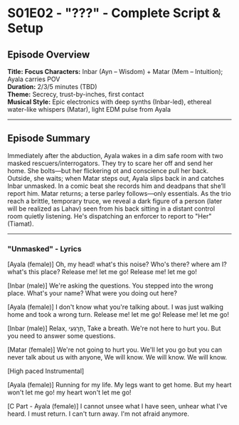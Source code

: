 # S01E02 - "???" - Complete Script & Setup

## Episode Overview

**Title:**
**Focus Characters:** Inbar (Ayn – Wisdom) + Matar (Mem – Intuition); Ayala carries POV  
**Duration:** 2/3/5 minutes (TBD)  
**Theme:** Secrecy, trust-by-inches, first contact  
**Musical Style:** Epic electronics with deep synths (Inbar-led), ethereal water-like whispers (Matar), light EDM pulse from Ayala

---

## Episode Summary

Immediately after the abduction, Ayala wakes in a dim safe room with two masked rescuers/interrogators. They try to scare her off and send her home. She bolts—but her flickering ot and conscience pull her back. Outside, she waits; when Matar steps out, Ayala slips back in and catches Inbar unmasked. In a comic beat she records him and deadpans that she’ll report him. Matar returns; a terse parley follows—only essentials. As the trio reach a brittle, temporary truce, we reveal a dark figure of a person (later will be realized as Lahav) seen from his back sitting in a distant control room quietly listening. He's dispatching an enforcer to report to "Her" (Tiamat).

---

### "Unmasked" - Lyrics

[Ayala (female)]
Oh, my head! what's this noise?
Who's there? where am I? what's this place?
Release me! let me go!
Release me! let me go!

[Inbar (male)]
We're asking the questions.
You stepped into the wrong place.
What's your name?
What were you doing out here?

[Ayala (female)]
I don't know what you're talking about.
I was just walking home and took a wrong turn.
Release me! let me go!
Release me! let me go!

[Inbar (male)]
Relax, תֵּרָגְעִי,
Take a breath.
We're not here to hurt you.
But you need to answer some questions.

[Matar (female)]
We're not going to hurt you.
We'll let you go but you can never talk about us with anyone,
We will know.
We will know.
We will know.

[High paced Instrumental]

[Ayala (female)]
Running for my life.
My legs want to get home.
But my heart won't let me go!
my heart won't let me go!

[C Part - Ayala (female)]
I cannot unsee what I have seen, unhear what I've heard.
I must return. I can't turn away.
I'm not afraid anymore.
